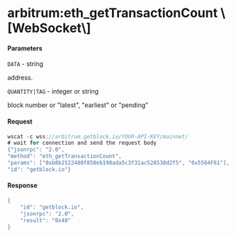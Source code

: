 # arbitrum:eth\_getTransactionCount \\\[WebSocket\\]

#### Parameters

`DATA` - string

address.

`QUANTITY|TAG` - integer or string

block number or "latest", "earliest" or "pending"

#### Request

```java
wscat -c wss://arbitrum.getblock.io/YOUR-API-KEY/mainnet/ 
# wait for connection and send the request body 
{"jsonrpc": "2.0",
"method": "eth_getTransactionCount",
"params": ["0xb8b2522480f850eb198ada5c3f31ac528538d2f5", "0x5564F61"],
"id": "getblock.io"}
```

#### Response

```java
{
    "id": "getblock.io",
    "jsonrpc": "2.0",
    "result": "0x48"
}
```
